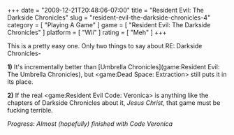 +++
date = "2009-12-21T20:48:06-07:00"
title = "Resident Evil: The Darkside Chronicles"
slug = "resident-evil-the-darkside-chronicles-4"
category = [ "Playing A Game" ]
game = [ "Resident Evil: The Darkside Chronicles" ]
platform = [ "Wii" ]
rating = [ "Meh" ]
+++

This is a pretty easy one.  Only two things to say about RE: Darkside Chronicles-

<b>1)</b> It's incrementally better than [Umbrella Chronicles](game:Resident Evil: The Umbrella Chronicles), but <game:Dead Space: Extraction> still puts it in its place.

<b>2)</b> If the real <game:Resident Evil Code: Veronica> is anything like the chapters of Darkside Chronicles about it, <i>Jesus Christ</i>, that game must be fucking terrible.

<i>Progress: Almost (hopefully) finished with Code Veronica</i>